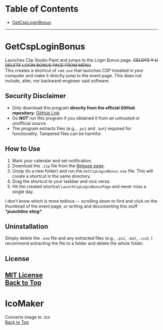 ﻿# Table of Contents
- [GetCspLoginBonus](#getcsploginbonus)
---
# GetCspLoginBonus
Launches Clip Studio Paint and jumps to the Login Bonus page. ~~CELSYS Y U DELETE LOGIN BONUS PAGE FROM MENU~~  
This creates a shortcut of `cmd.exe` that launches CSP installed in your computer and make it directly jump to the event page. This does not include, alter, nor backward-engineer said software. 

## Security Disclaimer
- Only download this program **directly from the official GitHub repository**: [GitHub Link](https://github.com/marrshmallow/PowerShellApps/)
- Do _**NOT**_ run this program if you obtained it from an untrusted or unofficial source.
- The program extracts files (e.g., `.ps1` and `.bat`) required for functionality. Tampered files can be harmful.

## How to Use
1. Mark your calendar and set notification.
2. Download the `.zip` file from the [Release page](about:blank).
3. Unzip (to a new folder) and run the `GetCspLoginBonus.exe` file. This will create a shortcut in the same directory.
4. Drag the shortcut to your taskbar and vice versa.
5. Hit the created shortcut `LaunchCspLoginBonusPage` and never miss a single day.

I don't know which is more tedious -- scrolling down to find and click on the thumbnail of the event page, or writing and documenting this stuff ___\*punchline sting\*___

## Uninstallation
Simply delete the `.exe` file and any extracted files (e.g., `.ps1`, `.bat`, `.ico`). I recommend extracting the file to a folder and delete the whole folder.

## License
[MIT License](https://opensource.org/licenses/MIT)  
[Back to Top](#table-of-contents)
---
# IcoMaker  
Converts image to .ico  
[Back to Top](#table-of-contents)
